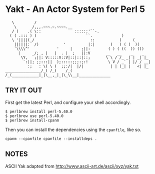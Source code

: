 # Yakt - An Actor System for Perl 5

```cobol
   \         /
    \       /,,,.~~~.~.~~~~.__
   / )    .( \::               ::::::'``-.
  ( ( .::: ) )                      ``.             )
   \ '||||(_/                         ::           (     (
    ||||||:  /)           '          |:|       (   ) ( (  )(
    `\\\\^'            '     |    ;||:        ( ) ( ((  )) ())
      |     _/; , |   |  . |  ;   ||:V       __   __    _    _
       \Y,   ;||: V:::::V::V|::|::|::;       \ \ / /_ _| | _| |_
        `:||; ;;:::||  );:::::;;;:;:!         \ V / _` | |/ / __|
          :;   : \( \ (  ;;:/|  |/|            | | (_| |   <| |_
________________/_( /_(    /_(  /_(____________|_|\__,_|_|\_\\__|______________
```

## TRY IT OUT

First get the latest Perl, and configure your shell accordingly.

```shell
$ perlbrew install perl-5.40.0
$ perlbrew use perl-5.40.0
$ perlbrew install-cpanm
```

Then you can install the dependencies using the `cpanfile`, like so.

```
cpanm --cpanfile cpanfile --installdeps .
```

## NOTES

ASCII Yak adapted from http://www.ascii-art.de/ascii/xyz/yak.txt
